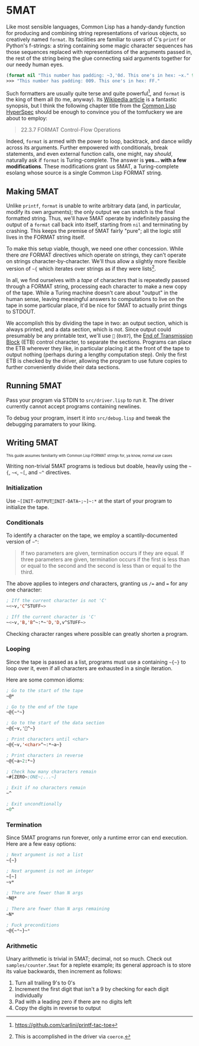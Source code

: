# 5MAT

Like most sensible languages, Common Lisp has a handy-dandy function for producing and combining string representations of various objects, so creatively named `format`. Its facilities are familiar to users of C's `printf` or Python's f-strings: a string containing some magic character sequences has those sequences replaced with representations of the arguments passed in, the rest of the string being the glue connecting said arguments together for our needy human eyes.

```lisp
(format nil "This number has padding: ~3,'0d. This one's in hex: ~x." 9 255)
>>> "This number has padding: 009. This one's in hex: FF."
```

Such formatters are usually quite terse and quite powerful[^1], and `format` is the king of them all (to me, anyway). Its [Wikipedia article](https://en.wikipedia.org/wiki/Format_(Common_Lisp)?useskin=vector) is a fantastic synopsis, but I think the following chapter title from the [Common Lisp HyperSpec](https://www.lispworks.com/documentation/HyperSpec/Body/22_c.htm) should be enough to convince you of the tomfuckery we are about to employ:

> 22.3.7 FORMAT Control-Flow Operations

Indeed, `format` is armed with the power to loop, backtrack, and dance wildly across its arguments. Further empowered with conditionals, break statements, and even external function calls, one might, nay *should*, naturally ask if `format` is Turing-complete. The answer is **yes... with a few modifications**. These modifications grant us 5MAT, a Turing-complete esolang whose source is a single Common Lisp FORMAT string.

[^1]: https://github.com/carlini/printf-tac-toe

## Making 5MAT

Unlike `printf`, `format` is unable to write arbitrary data (and, in particular, modify its own arguments); the only output we can snatch is the final formatted string. Thus, we'll have 5MAT operate by indefinitely passing the output of a `format` call back into itself, starting from `nil` and terminating by crashing. This keeps the premise of 5MAT fairly "pure"; all the logic still lives in the FORMAT string itself.

To make this setup viable, though, we need one other concession. While there *are* FORMAT directives which operate on strings, they can't operate on strings character-by-character. We'll thus allow a slightly more flexible version of `~{` which iterates over strings as if they were lists[^2].

In all, we find ourselves with a *tape* of characters that is repeatedly passed through a FORMAT string, processing each character to make a new copy of the tape. While a Turing machine doesn't care about "output" in the human sense, leaving meaningful answers to computations to live on the tape in some particular place, it'd be nice for 5MAT to actually print things to STDOUT.

We accomplish this by dividing the tape in two: an output section, which is always printed, and a data section, which is not. Since output could presumably be any printable text, we'll use `` (`0x07`), the [End of Transmission Block](https://en.m.wikipedia.org/wiki/End-of-Transmission-Block_character?useskin=vector) (ETB) control character, to separate the sections. Programs can place the ETB wherever they like, in particular placing it at the front of the tape to output nothing (perhaps during a lengthy computation step). Only the first ETB is checked by the driver, allowing the program to use future copies to further conveniently divide their data sections.

[^2]: This is accomplished in the driver via `coerce`.

## Running 5MAT

Pass your program via STDIN to `src/driver.lisp` to run it. The driver currently cannot accept programs containing newlines.

To debug your program, insert it into `src/debug.lisp` and tweak the debugging paramaters to your liking.

## Writing 5MAT

<sup><sub>This guide assumes familiarity with Common Lisp FORMAT strings for, ya know, normal use cases</sub></sup>

Writing non-trivial 5MAT programs is tedious but doable, heavily using the `~{`, `~<`, `~[`, and `~^` directives.

### Initialization

Use `~[INIT-OUTPUTINIT-DATA~;~]~:*` at the start of your program to initialize the tape.

### Conditionals

To identify a character on the tape, we employ a scantily-documented version of `~^`:
> If two parameters are given, termination occurs if they are equal. If three parameters are given, termination occurs if the first is less than or equal to the second and the second is less than or equal to the third.

The above applies to integers *and* characters, granting us `/=` and `=` for any one character:
```lisp
; Iff the current character is not 'C'
~<~v,'C^STUFF~>

; Iff the current character is 'C'
~<~v,'B,'B^~:*~'D,'D,v^STUFF~>
```

Checking character ranges where possible can greatly shorten a program.

### Looping

Since the tape is passed as a list, programs must use a containing `~{~}` to loop over it, even if all characters are exhausted in a single iteration.

Here are some common idioms:
```lisp
; Go to the start of the tape
~@*

; Go to the end of the tape
~@{~*~}

; Go to the start of the data section
~@{~v,'^~}

; Print characters until <char>
~@{~v,'<char>^~:*~a~}

; Print characters in reverse
~@{~a~2:*~}

; Check how many characters remain
~#[ZERO~;ONE~;...~]

; Exit if no characters remain
~^

; Exit uncondtionally
~0^
```

### Termination

Since 5MAT programs run forever, only a runtime error can end execution. Here are a few easy options:
```lisp
; Next argument is not a list
~{~}

; Next argument is not an integer
~[~]
~v*

; There are fewer than N args
~N@*

; There are fewer than N args remaining
~N*

; Fuck preconditions
~@{~*~}~*
```

### Arithmetic

Unary arithmetic is trivial in 5MAT; decimal, not so much. Check out `samples/counter.5mat` for a replete example; its general approach is to store its value backwards, then increment as follows:

1. Turn all trailing 9's to 0's
2. Increment the first digit that isn't a 9 by checking for each digit individually
3. Pad with a leading zero if there are no digits left
4. Copy the digits in reverse to output
